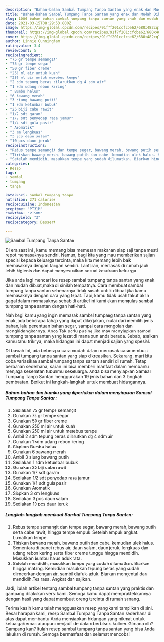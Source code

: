 ```yaml
---
description: "Bahan-bahan Sambal Tumpang Tanpa Santan yang enak dan Mudah Dibuat"
title: "Bahan-bahan Sambal Tumpang Tanpa Santan yang enak dan Mudah Dibuat"
slug: 1086-bahan-bahan-sambal-tumpang-tanpa-santan-yang-enak-dan-mudah-dibuat
date: 2021-03-15T08:29:53.800Z
image: https://img-global.cpcdn.com/recipes/91f7f201ccfcbe62/680x482cq70/sambal-tumpang-tanpa-santan-foto-resep-utama.jpg
thumbnail: https://img-global.cpcdn.com/recipes/91f7f201ccfcbe62/680x482cq70/sambal-tumpang-tanpa-santan-foto-resep-utama.jpg
cover: https://img-global.cpcdn.com/recipes/91f7f201ccfcbe62/680x482cq70/sambal-tumpang-tanpa-santan-foto-resep-utama.jpg
author: Linnie Cunningham
ratingvalue: 3.4
reviewcount: 5
recipeingredient:
- "75 gr tempe semangit"
- "75 gr tempe segar"
- "50 gr fiber creme"
- "250 ml air untuk kuah"
- "250 ml air untuk merebus tempe"
- "2 sdm tepung beras dilarutkan dg 4 sdm air"
- "1 sdm udang rebon kering"
- " Bumbu halus"
- "6 bawang merah"
- "3 siung bawang putih"
- "1 sdm ketumbar bubuk"
- "25 biji cabe rawit"
- "1/2 sdt garam"
- "1/2 sdt penyedap rasa jamur"
- "1/4 sdt gula pasir"
- " Aromatik"
- "3 cm lengkuas"
- "3 pcs daun salam"
- "10 pcs daun jeruk"
recipeinstructions:
- "Rebus tempe semangit dan tempe segar, bawang merah, bawang putih serta cabe rawit, hingga tempe empuk. Setelah empuk angkat. Lumatkan tempe."
- "Tiriskan bawang merah, bawang putih dan cabe, kemudian ulek halus. Sementara di panci rebus air, daun salam, daun jeruk, lengkuas dan udang rebon kering serta fiber creme tunggu hingga mendidih. Masukkan bumbu halus aduk rata."
- "Setelah mendidih, masukkan tempe yang sudah dilumatkan. Biarkan hingga matang. Kemudian masukkan tepung beras yang sudah diencerkan dengan air, sambil diafuk-aduk. Biarkan mengental dan mendidih.Tes rasa. Angkat dan sajikan."
categories:
- Resep
tags:
- sambal
- tumpang
- tanpa

katakunci: sambal tumpang tanpa 
nutrition: 271 calories
recipecuisine: Indonesian
preptime: "PT31M"
cooktime: "PT50M"
recipeyield: "3"
recipecategory: Dessert

---
```



![Sambal Tumpang Tanpa Santan](https://img-global.cpcdn.com/recipes/91f7f201ccfcbe62/680x482cq70/sambal-tumpang-tanpa-santan-foto-resep-utama.jpg)

Di era  saat ini , kamu memang bisa memesan makanan siap saji tanpa mesti repot memasaknya sendiri. Namun, bagi kita yang mau memberikan sajian special kepada keluarga tercinta, maka kita memang lebih baik memasaknya dengan tangan sendiri. Lantaran, memasak di rumah jauh lebih higienis dan dapat menyesuaikan sesuai kesukaan keluarga.

Jika anda lagi mencari ide resep sambal tumpang tanpa santan yang enak dan mudah dibuat,maka di sinilah tempatnya. Cara membuat sambal tumpang tanpa santan  sebenarnya tidak susah untuk dibuat jika kamu memasaknya dengan cara yang tepat. Tapi, kamu tidak usah takut akan gagal dalam memasaknya 
sebab di artikel ini kami akan mengulas sambal tumpang tanpa santan dengan hati-hati.  



Nah bagi kamu yang ingin memasak sambal tumpang tanpa santan yang enak, ada beberapa tahap yang dapat dikerjakan, mulai dari memilih jenis bahan, lalu penentuan bahan segar, sampai cara mengolah dan menghidangkannya. Anda Tak perlu pusing jika mau menyiapkan sambal tumpang tanpa santan yang lezat di mana pun anda berada. Sebab, asalkan kamu  tahu triknya, maka hidangan ini dapat menjadi sajian yang spesial.

Di bawah ini, ada beberapa cara mudah dalam memasak caramembuat sambal tumpang tanpa santan yang siap dikreasikan. Sekarang, mari kita coba variasikan sambal tumpang tanpa santan sendiri di rumah. Tetap berbahan sederhana, sajian ini bisa memberi manfaat dalam membantu menjaga kesehatan tubuhmu sekeluarga. Anda bisa menyiapkan Sambal Tumpang Tanpa Santan menggunakan 19 jenis bahan dan 3 langkah pembuatan. Berikut ini langkah-langkah untuk membuat hidangannya.

<!--inarticleads1-->

##### Bahan-bahan dan bumbu yang diperlukan dalam menyiapkan Sambal Tumpang Tanpa Santan:

1. Sediakan 75 gr tempe semangit
1. Gunakan 75 gr tempe segar
1. Gunakan 50 gr fiber creme
1. Gunakan 250 ml air untuk kuah
1. Gunakan 250 ml air untuk merebus tempe
1. Ambil 2 sdm tepung beras dilarutkan dg 4 sdm air
1. Gunakan 1 sdm udang rebon kering
1. Siapkan  Bumbu halus
1. Gunakan 6 bawang merah
1. Ambil 3 siung bawang putih
1. Sediakan 1 sdm ketumbar bubuk
1. Gunakan 25 biji cabe rawit
1. Gunakan 1/2 sdt garam
1. Sediakan 1/2 sdt penyedap rasa jamur
1. Gunakan 1/4 sdt gula pasir
1. Gunakan  Aromatik
1. Siapkan 3 cm lengkuas
1. Sediakan 3 pcs daun salam
1. Sediakan 10 pcs daun jeruk




<!--inarticleads2-->

##### Langkah-langkah membuat Sambal Tumpang Tanpa Santan:

1. Rebus tempe semangit dan tempe segar, bawang merah, bawang putih serta cabe rawit, hingga tempe empuk. Setelah empuk angkat. Lumatkan tempe.
1. Tiriskan bawang merah, bawang putih dan cabe, kemudian ulek halus. Sementara di panci rebus air, daun salam, daun jeruk, lengkuas dan udang rebon kering serta fiber creme tunggu hingga mendidih. Masukkan bumbu halus aduk rata.
1. Setelah mendidih, masukkan tempe yang sudah dilumatkan. Biarkan hingga matang. Kemudian masukkan tepung beras yang sudah diencerkan dengan air, sambil diafuk-aduk. Biarkan mengental dan mendidih.Tes rasa. Angkat dan sajikan.




Jadi, itulah artikel tentang  sambal tumpang tanpa santan  yang praktis dan gampang dilakukan versi kami. Semoga kamu dapat mempraktekkannya dengan hasil yang dapat membuat oreng tercinta di rumah senang. 

Terima kasih kamu telah menggunakan resep yang kami tampilkan di sini. Besar harapan kami, resep  Sambal Tumpang Tanpa Santan sederhana di atas dapat membantu Anda menyiapkan hidangan yang nikmat untuk keluarga/teman ataupun menjadi ide dalam berbisnis kuliner. Gimana nih? Gampang kan? Itulah resep sambal tumpang tanpa santan yang bisa Anda lakukan di rumah. Semoga bermanfaat dan selamat mencoba!

